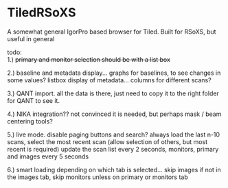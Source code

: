 # TiledRSoXS
A somewhat general IgorPro based browser for Tiled.  Built for RSoXS, but useful in general

todo:  
1.) ~~primary and monitor selection should be with a list box~~

2.) baseline and metadata display...
  graphs for baselines, to see changes in some values?
  listbox display of metadata... columns for different scans?
  
3.) QANT import.  all the data is there, just need to copy it to the right folder for QANT to see it.

4.) NIKA integration??  not convinced it is needed, but perhaps mask / beam centering tools?

5.) live mode.
  disable paging buttons and search? always load the last n-10 scans, select the most recent scan (allow selection of others, but most recent is required)
  update the scan list every 2 seconds, monitors, primary and images every 5 seconds
  
6.) smart loading depending on which tab is selected... skip images if not in the images tab, skip monitors unless on primary or monitors tab

